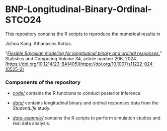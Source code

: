 # BNP-Longitudinal-Binary-Ordinal-STCO24
This repository contains the R scripts to reproduce the numerical results in

Jizhou Kang. Athanasios Kottas.

"[*Flexible Bayesian modeling for longitudinal binary and ordinal responses.*](https://link.springer.com/article/10.1007/s11222-024-10525-2?utm_source=rct_congratemailt&utm_medium=email&utm_campaign=oa_20241026&utm_content=10.1007%2Fs11222-024-10525-2)" Statistics and Computing Volume 34, article number 206, 2024. [https://doi.org/10.1214/23-BA1405](https://doi.org/10.1007/s11222-024-10525-2)

### Components of the repository

- [*code/*](https://github.com/gzerokang/BNP-Longitudinal-Binary-Ordinal-STCO24/tree/main/code) contains the R functions to conduct posterior inference.
  
- [*data/*](https://github.com/gzerokang/BNP-Longitudinal-Binary-Ordinal-STCO24/tree/main/data) contains longitudinal binary and ordinal responses data from the *StudentLife* study.
  
- [*data-example/*](https://github.com/gzerokang/BNP-Longitudinal-Binary-Ordinal-STCO24/tree/main/code) contains the R scripts to perform simulation studies and real data analysis.
